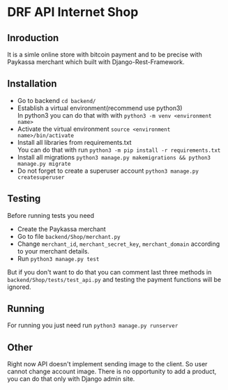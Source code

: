 # **DRF API Internet Shop**

## **Inroduction**

It is a simle online store with bitcoin payment and to be precise with Paykassa merchant which built with Django-Rest-Framework.

## **Installation**

* Go to backend `cd backend/`
* Establish a virtual environment(recommend use python3)  
  In python3 you can do that with with `python3 -m venv <environment name>`
* Activate the virtual environment `source <environment name>/bin/activate`
* Install all libraries from requirements.txt  
  You can do that with run `python3 -m pip install -r requirements.txt`
* Install all migrations `python3 manage.py makemigrations && python3 manage.py migrate`
* Do not forget to create a superuser account `python3 manage.py createsuperuser`  

## **Testing**

Before running tests you need
* Create the Paykassa merchant
* Go to file `backend/Shop/merchant.py`
* Change `merchant_id`, `merchant_secret_key`, `merchant_domain` according to your merchant details.
* Run `python3 manage.py test`

But if you don't want to do that you can comment last three methods in `backend/Shop/tests/test_api.py` and testing the payment functions will be ignored.

## **Running**

For running you just need run `python3 manage.py runserver`

## **Other**

Right now API doesn't implement sending image to the client. So user cannot change account image. There is no opportunity to add a product, you can do that only with Django admin site.

